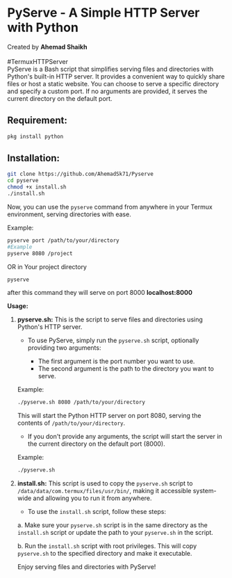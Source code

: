 # **PyServe - A Simple HTTP Server with Python**
Created by **Ahemad Shaikh**
<br><br>
#TermuxHTTPServer <br>
PyServe is a Bash script that simplifies serving files and directories with Python's built-in HTTP server. It provides a convenient way to quickly share files or host a static website. You can choose to serve a specific directory and specify a custom port. If no arguments are provided, it serves the current directory on the default port.

## Requirement:
   ```bash
   pkg install python
   ```
## **Installation:**

   ```bash
   git clone https://github.com/AhemadSk71/Pyserve
   cd pyserve
   chmod +x install.sh
   ./install.sh
   ```

   Now, you can use the `pyserve` command from anywhere in your Termux environment, serving directories with ease.

   Example:

   ```bash
   pyserve port /path/to/your/directory
   #Example
   pyserve 8080 /project
   ```
   OR
   in Your project directory
   ```bash
   pyserve
   ```
   after this command they will serve on port 8000 
   **localhost:8000**
   
**Usage:**

1. **pyserve.sh:** This is the script to serve files and directories using Python's HTTP server.

   - To use PyServe, simply run the `pyserve.sh` script, optionally providing two arguments:

     - The first argument is the port number you want to use.
     - The second argument is the path to the directory you want to serve.

   Example:

   ```bash
   ./pyserve.sh 8080 /path/to/your/directory
   ```

   This will start the Python HTTP server on port 8080, serving the contents of `/path/to/your/directory`.

   - If you don't provide any arguments, the script will start the server in the current directory on the default port (8000).

   Example:

   ```bash
   ./pyserve.sh
   ```

2. **install.sh:** This script is used to copy the `pyserve.sh` script to `/data/data/com.termux/files/usr/bin/`, making it accessible system-wide and allowing you to run it from anywhere.

   - To use the `install.sh` script, follow these steps:

   a. Make sure your `pyserve.sh` script is in the same directory as the `install.sh` script or update the path to your `pyserve.sh` in the script.

   b. Run the `install.sh` script with root privileges. This will copy `pyserve.sh` to the specified directory and make it executable.

   Enjoy serving files and directories with PyServe!

